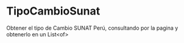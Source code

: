# TipoCambioSunat
Obtener el tipo de Cambio SUNAT Perú, consultando por la pagina y obtenerlo en un List&lt;of>

